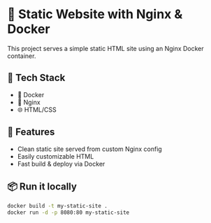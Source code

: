 # 🧊 Static Website with Nginx & Docker

This project serves a simple static HTML site using an Nginx Docker container.

## 🔧 Tech Stack
- 🐳 Docker
- 📄 Nginx
- 🌐 HTML/CSS

## 🚀 Features
- Clean static site served from custom Nginx config
- Easily customizable HTML
- Fast build & deploy via Docker

## 📦 Run it locally

```bash
docker build -t my-static-site .
docker run -d -p 8080:80 my-static-site

